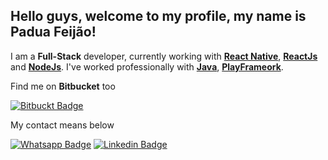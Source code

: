 ## Hello guys, welcome to my profile, my name is Padua Feijão!

I am a __Full-Stack__ developer, currently working with __[React Native](https://reactnative.dev/)__, __[ReactJs](https://pt-br.reactjs.org/)__ and __[NodeJs](https://nodejs.org/en/)__.
I've worked professionally with __[Java](https://www.java.com/pt-BR/)__, __[PlayFrameork](https://www.playframework.com/)__.

Find me on __Bitbucket__ too

[![Bitbuckt Badge](https://img.shields.io/badge/Bitbucket-330F63?style=for-the-badge&logo=bitbucket&logoColor=white)](https://bitbucket.org/paduaBass)

My contact means below

[![Whatsapp Badge](https://img.shields.io/badge/WhatsApp-25D366?style=for-the-badge&logo=whatsapp&logoColor=white)](https://api.whatsapp.com/send?phone=5588992810879)
[![Linkedin Badge](https://img.shields.io/badge/LinkedIn-0077B5?style=for-the-badge&logo=linkedin&logoColor=white)](https://www.linkedin.com/in/antonio-de-p%C3%A1dua-alves-feij%C3%A3o-43054b192)

